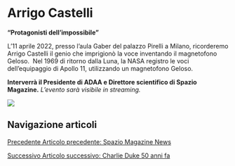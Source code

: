 Arrigo Castelli
===============

**“Protagonisti dell’impossibile”**

L’11 aprile 2022, presso l’aula Gaber del palazzo Pirelli a Milano, ricorderemo Arrigo Castelli il genio che imprigionò la voce inventando il magnetofono Geloso.  Nel 1969 di ritorno dalla Luna, la NASA registro le voci dell’equipaggio di Apollo 11, utilizzando un magnetofono Geloso. 

**Interverrà il Presidente di ADAA e Direttore scientifico di Spazio Magazine.** _L’evento sarà visibile in streaming._

![](https://www.adaa.it/wp/wp-content/uploads/2022/04/Schermata-2022-04-03-alle-21.40.57-512x1024.png)

Navigazione articoli
--------------------

[Precedente Articolo precedente: Spazio Magazine News](https://www.adaa.it/2022/03/13/spazio-magazine-news-27/)

[Successivo Articolo successivo: Charlie Duke 50 anni fa](https://www.adaa.it/2022/04/26/charlie-duke-50-anni-fa/)